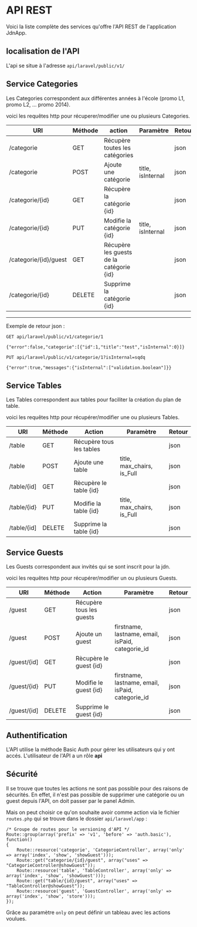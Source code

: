 # API REST

Voici la liste complète des services qu'offre l'API REST de l'application JdnApp.

## localisation de l'API

L'api se situe à l'adresse `api/laravel/public/v1/`

## Service Categories

Les Categories correspondent aux différentes années à l'école (promo L1, promo L2, ... promo 2014).

voici les requêtes http pour récuperer/modifier une ou plusieurs Categories.

| URI               | Méthode   | action                            | Paramètre             | Retour    |
|-----------------  |---------  |--------------------------------   |-------------------    |--------   |
| /categorie        | GET       | Récupère toutes les catégories    |                       | json      |
| /categorie        | POST      | Ajoute une catégorie              | title, isInternal     | json      |
| /categorie/{id}   | GET       | Récupère la catégorie {id}        | 					    | json      |
| /categorie/{id}   | PUT       | Modifie la catégorie {id}         | title, isInternal     | json      |
| /categorie/{id}/guest | GET   | Récupère les guests de la catégorie {id} |                | json      |
| /categorie/{id}   | DELETE    | Supprime la catégorie {id}        |                       | json      |

-----------------

Exemple de retour json :

    GET api/laravel/public/v1/categorie/1

    {"error":false,"categorie":[{"id":1,"title":"test","isInternal":0}]}

    PUT api/laravel/public/v1/categorie/1?isInternal=sqdq

    {"error":true,"messages":{"isInternal":["validation.boolean"]}}


## Service Tables

Les Tables correspondent aux tables pour faciliter la création du plan de table.

voici les requêtes http pour récupérer/modifier une ou plusieurs Tables.

| URI           | Méthode   | Action                    | Paramètre                                         | Retour    |
|-------------  |---------  |-------------------------- |-------------------------------------------------- |--------   |
| /table        | GET       | Récupère tous les tables  |                                                   | json      |
| /table        | POST      | Ajoute une table          | title, max_chairs, is_Full                        | json      |
| /table/{id]   | GET       | Rècupère le table {id}    |                                                   | json      |
| /table/{id}   | PUT       | Modifie la table {id}     | title, max_chairs, is_Full                        | json      |
| /table/{id]   | DELETE    | Supprime la table {id}    |                                                   | json      |


## Service Guests

Les Guests correspondent aux invités qui se sont inscrit pour la jdn.

voici les requêtes http pour récupérer/modifier un ou plusieurs Guests.

| URI         	| Méthode 	| Action                   	| Paramètre                                        	| Retour 	|
|-------------	|---------	|--------------------------	|--------------------------------------------------	|--------	|
| /guest      	| GET     	| Récupère tous les guests 	|                                                  	| json   	|
| /guest      	| POST    	| Ajoute un guest          	| firstname, lastname, email, isPaid, categorie_id 	| json   	|
| /guest/{id] 	| GET     	| Rècupère le guest {id}   	|                                                  	| json   	|
| /guest/{id} 	| PUT     	| Modifie le guest {id}    	| firstname, lastname, email, isPaid, categorie_id 	| json     	|
| /guest/{id]   | DELETE    | Supprime le guest {id}    |                                                   | json      |


## Authentification

L'API utilise la méthode Basic Auth pour gérer les utilisateurs qui y ont accés.
L'utilisateur de l'API a un rôle **api**

## Sécurité

Il se trouve que toutes les actions ne sont pas possible pour des raisons de sécurités. En effet, il n'est pas possible de supprimer une catégorie ou un guest depuis l'API, on doit passer par le panel Admin.

Mais on peut choisir ce qu'on souhaite avoir comme action via le fichier `routes.php` qui se trouve dans le dossier `api/laravel/app` :

    /* Groupe de routes pour le versioning d'API */
    Route::group(array('prefix' => 'v1', 'before' => 'auth.basic'), function()
    {
        Route::resource('categorie', 'CategorieController', array('only' => array('index', 'show', 'showGuest')));
        Route::get("categorie/{id}/guest", array("uses" => "CategorieController@showGuest"));
        Route::resource('table', 'TableController', array('only' => array('index', 'show', 'showGuest')));
        Route::get("table/{id}/guest", array("uses" => "TableController@showGuest"));
        Route::resource('guest', 'GuestController', array('only' => array('index', 'show', 'store')));
    });


Grâce au paramètre `only` on peut définir un tableau avec les actions voulues.